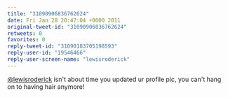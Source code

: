```yaml
---
title: "31090906836762624"
date: Fri Jan 28 20:47:04 +0000 2011
original-tweet-id: "31090906836762624"
retweets: 0
favorites: 0
reply-tweet-id: "31090183705198593"
reply-user-id: "19546466"
reply-user-screen-name: "lewisroderick"
---
```

<a href="https://twitter.com/lewisroderick">@lewisroderick</a> isn't about time you updated ur profile pic, you can't hang on to having hair anymore!
